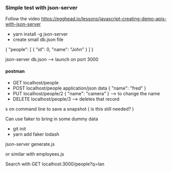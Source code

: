 ### Simple test with json-server

Follow the video
https://egghead.io/lessons/javascript-creating-demo-apis-with-json-server

- yarn install -g json-server
- create small db.json file

{
    "people": [
        {
            "id": 0,
            "name": "John"
        }
    ]
}

json-server db.json --> launch on port 3000

#### postman
- GET   localhost/people
- POST localhost/people   application/json data  { "name": "fred" }
- PUT  localhost/people/2        { "name":  "camera" }            --> to change the name
- DELETE localhost/people/3     --> deletes that record

s on command line to save a snapshot ( is this still needed? )

Can use faker to bring in some dummy data

- git init
- yarn add faker lodash

json-server generate.js

or similar with employees.js

Search with GET  localhost:3000/people?q=Ian
